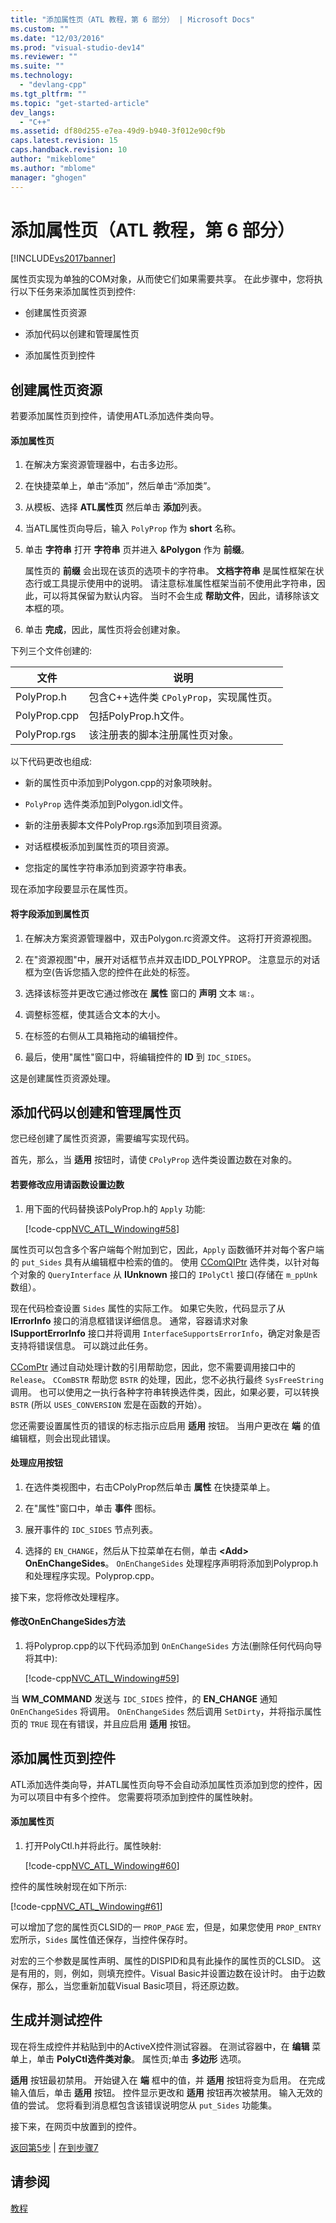 ```yaml
---
title: "添加属性页（ATL 教程，第 6 部分） | Microsoft Docs"
ms.custom: ""
ms.date: "12/03/2016"
ms.prod: "visual-studio-dev14"
ms.reviewer: ""
ms.suite: ""
ms.technology: 
  - "devlang-cpp"
ms.tgt_pltfrm: ""
ms.topic: "get-started-article"
dev_langs: 
  - "C++"
ms.assetid: df80d255-e7ea-49d9-b940-3f012e90cf9b
caps.latest.revision: 15
caps.handback.revision: 10
author: "mikeblome"
ms.author: "mblome"
manager: "ghogen"
---
```

# 添加属性页（ATL 教程，第 6 部分）
[!INCLUDE[vs2017banner](../assembler/inline/includes/vs2017banner.md)]

属性页实现为单独的COM对象，从而使它们如果需要共享。  在此步骤中，您将执行以下任务来添加属性页到控件:  
  
-   创建属性页资源  
  
-   添加代码以创建和管理属性页  
  
-   添加属性页到控件  
  
## 创建属性页资源  
 若要添加属性页到控件，请使用ATL添加选件类向导。  
  
#### 添加属性页  
  
1.  在解决方案资源管理器中，右击多边形。  
  
2.  在快捷菜单上，单击“添加”，然后单击“添加类”。  
  
3.  从模板、选择 **ATL属性页** 然后单击 **添加**列表。  
  
4.  当ATL属性页向导后，输入 `PolyProp` 作为 **short** 名称。  
  
5.  单击 **字符串** 打开 **字符串** 页并进入 **&Polygon** 作为 **前缀**。  
  
     属性页的 **前缀** 会出现在该页的选项卡的字符串。  **文档字符串** 是属性框架在状态行或工具提示使用中的说明。  请注意标准属性框架当前不使用此字符串，因此，可以将其保留为默认内容。  当时不会生成 **帮助文件**，因此，请移除该文本框的项。  
  
6.  单击 **完成**，因此，属性页将会创建对象。  
  
 下列三个文件创建的:  
  
|文件|说明|  
|--------|--------|  
|PolyProp.h|包含C\+\+选件类 `CPolyProp`，实现属性页。|  
|PolyProp.cpp|包括PolyProp.h文件。|  
|PolyProp.rgs|该注册表的脚本注册属性页对象。|  
  
 以下代码更改也组成:  
  
-   新的属性页中添加到Polygon.cpp的对象项映射。  
  
-   `PolyProp` 选件类添加到Polygon.idl文件。  
  
-   新的注册表脚本文件PolyProp.rgs添加到项目资源。  
  
-   对话框模板添加到属性页的项目资源。  
  
-   您指定的属性字符串添加到资源字符串表。  
  
 现在添加字段要显示在属性页。  
  
#### 将字段添加到属性页  
  
1.  在解决方案资源管理器中，双击Polygon.rc资源文件。  这将打开资源视图。  
  
2.  在"资源视图"中，展开对话框节点并双击IDD\_POLYPROP。  注意显示的对话框为空\(告诉您插入您的控件在此处的标签。  
  
3.  选择该标签并更改它通过修改在 **属性** 窗口的 **声明** 文本 `端:`。  
  
4.  调整标签框，使其适合文本的大小。  
  
5.  在标签的右侧从工具箱拖动的编辑控件。  
  
6.  最后，使用"属性"窗口中，将编辑控件的 **ID** 到 `IDC_SIDES`。  
  
 这是创建属性页资源处理。  
  
## 添加代码以创建和管理属性页  
 您已经创建了属性页资源，需要编写实现代码。  
  
 首先，那么，当 **适用** 按钮时，请使 `CPolyProp` 选件类设置边数在对象的。  
  
#### 若要修改应用请函数设置边数  
  
1.  用下面的代码替换该PolyProp.h的 `Apply` 功能:  
  
     [!code-cpp[NVC_ATL_Windowing#58](../atl/codesnippet/CPP/adding-a-property-page-atl-tutorial-part-6_1.h)]  
  
 属性页可以包含多个客户端每个附加到它，因此，`Apply` 函数循环并对每个客户端的 `put_Sides` 具有从编辑框中检索的值的。  使用 [CComQIPtr](../atl/reference/ccomqiptr-class.md) 选件类，以针对每个对象的 `QueryInterface` 从 **IUnknown** 接口的 `IPolyCtl` 接口\(存储在 `m_ppUnk` 数组）。  
  
 现在代码检查设置 `Sides` 属性的实际工作。  如果它失败，代码显示了从 **IErrorInfo** 接口的消息框错误详细信息。  通常，容器请求对象 **ISupportErrorInfo** 接口并将调用 `InterfaceSupportsErrorInfo`，确定对象是否支持将错误信息。  可以跳过此任务。  
  
 [CComPtr](../atl/reference/ccomptr-class.md) 通过自动处理计数的引用帮助您，因此，您不需要调用接口中的 `Release`。  `CComBSTR` 帮助您 `BSTR` 的处理，因此，您不必执行最终 `SysFreeString` 调用。  也可以使用之一执行各种字符串转换选件类，因此，如果必要，可以转换 `BSTR` \(所以 `USES_CONVERSION` 宏是在函数的开始）。  
  
 您还需要设置属性页的错误的标志指示应启用 **适用** 按钮。  当用户更改在 **端** 的值编辑框，则会出现此错误。  
  
#### 处理应用按钮  
  
1.  在选件类视图中，右击CPolyProp然后单击 **属性** 在快捷菜单上。  
  
2.  在"属性"窗口中，单击 **事件** 图标。  
  
3.  展开事件的 `IDC_SIDES` 节点列表。  
  
4.  选择的 `EN_CHANGE`，然后从下拉菜单在右侧，单击 **\<Add\> OnEnChangeSides**。  `OnEnChangeSides` 处理程序声明将添加到Polyprop.h和处理程序实现。Polyprop.cpp。  
  
 接下来，您将修改处理程序。  
  
#### 修改OnEnChangeSides方法  
  
1.  将Polyprop.cpp的以下代码添加到 `OnEnChangeSides` 方法\(删除任何代码向导将其中\):  
  
     [!code-cpp[NVC_ATL_Windowing#59](../atl/codesnippet/CPP/adding-a-property-page-atl-tutorial-part-6_2.cpp)]  
  
 当 **WM\_COMMAND** 发送与 `IDC_SIDES` 控件，的 **EN\_CHANGE** 通知`OnEnChangeSides` 将调用。  `OnEnChangeSides` 然后调用 `SetDirty`，并将指示属性页的 `TRUE` 现在有错误，并且应启用 **适用** 按钮。  
  
## 添加属性页到控件  
 ATL添加选件类向导，并ATL属性页向导不会自动添加属性页添加到您的控件，因为可以项目中有多个控件。  您需要将项添加到控件的属性映射。  
  
#### 添加属性页  
  
1.  打开PolyCtl.h并将此行。属性映射:  
  
     [!code-cpp[NVC_ATL_Windowing#60](../atl/codesnippet/CPP/adding-a-property-page-atl-tutorial-part-6_3.h)]  
  
 控件的属性映射现在如下所示:  
  
 [!code-cpp[NVC_ATL_Windowing#61](../atl/codesnippet/CPP/adding-a-property-page-atl-tutorial-part-6_4.h)]  
  
 可以增加了您的属性页CLSID的一 `PROP_PAGE` 宏，但是，如果您使用 `PROP_ENTRY` 宏所示，`Sides` 属性值还保存，当控件保存时。  
  
 对宏的三个参数是属性声明、属性的DISPID和具有此操作的属性页的CLSID。  这是有用的，则，例如，则填充控件。Visual Basic并设置边数在设计时。  由于边数保存，那么，当您重新加载Visual Basic项目，将还原边数。  
  
## 生成并测试控件  
 现在将生成控件并粘贴到中的ActiveX控件测试容器。  在测试容器中，在 **编辑** 菜单上，单击 **PolyCtl选件类对象**。  属性页;单击 **多边形** 选项。  
  
 **适用** 按钮最初禁用。  开始键入在 **端** 框中的值，并 **适用** 按钮将变为启用。  在完成输入值后，单击 **适用** 按钮。  控件显示更改和 **适用** 按钮再次被禁用。  输入无效的值的尝试。  您将看到消息框包含该错误说明您从 `put_Sides` 功能集。  
  
 接下来，在网页中放置到的控件。  
  
 [返回第5步](../atl/adding-an-event-atl-tutorial-part-5.md) &#124; [在到步骤7](../atl/putting-the-control-on-a-web-page-atl-tutorial-part-7.md)  
  
## 请参阅  
 [教程](../atl/active-template-library-atl-tutorial.md)